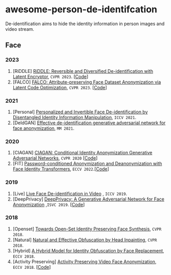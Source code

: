 # awesome-person-de-identifcation

De-identification aims to hide the identity information in person images and video stream. 


## Face

### 2023
1. <span id = "23001">[RiDDLE] [RiDDLE: Reversible and Diversified De-identification with Latent Encryptor](https://openaccess.thecvf.com/content/CVPR2023/papers/Li_RiDDLE_Reversible_and_Diversified_De-Identification_With_Latent_Encryptor_CVPR_2023_paper.pdf), `CVPR 2023`. [[Code](https://github.com/ldz666666/RiDDLE)]
2. <span id = "23002">[FALCO] [FALCO: Attribute-preserving Face Dataset Anonymization via Latent Code Optimization](https://openaccess.thecvf.com/content/CVPR2023/papers/Barattin_Attribute-Preserving_Face_Dataset_Anonymization_via_Latent_Code_Optimization_CVPR_2023_paper.pdf), `CVPR 2023`. [[Code](https://github.com/chi0tzp/FALCO)]

### 2021
1. <span id = "21001">[Personal] [Personalized and Invertible Face De-identification by Disentangled Identity
Information Manipulation](https://openaccess.thecvf.com/content/ICCV2021/papers/Cao_Personalized_and_Invertible_Face_De-Identification_by_Disentangled_Identity_Information_Manipulation_ICCV_2021_paper.pdf), `ICCV 2021`.
2.  <span id = "21002">[DeIdGAN] [Effective de-identification generative adversarial network for face anonymization](https://dl.acm.org/doi/10.1145/3474085.3475464), `MM 2021`. 

### 2020
1. <span id = "20001">[CIAGAN] [CIAGAN: Conditional Identity Anonymization Generative Adversarial Networks](https://openaccess.thecvf.com/content_CVPR_2020/papers/Maximov_CIAGAN_Conditional_Identity_Anonymization_Generative_Adversarial_Networks_CVPR_2020_paper.pdf), `CVPR 2020` [[Code](https://github.com/dvl-tum/ciagan)]
2. <span id = "20002">[FIT] [Password-conditioned Anonymization and
Deanonymization with Face Identity
Transformers](https://www.ecva.net/papers/eccv_2020/papers_ECCV/papers/123680715.pdf), `ECCV 2022`.[[Code](https://github.com/laoreja/face-identity-transformer)]

### 2019
1. <span id = "19001">[Live] [Live Face De-identification in Video](https://openaccess.thecvf.com/content_ICCV_2019/papers/Gafni_Live_Face_De-Identification_in_Video_ICCV_2019_paper.pdf) , `ICCV 2019`. 
2. <span id = "19002">[DeepPrivacy] [DeepPrivacy: A Generative Adversarial Network for Face Anonymization](https://arxiv.org/abs/1909.04538) ,`ISVC 2019`. [[Code](https://github.com/hukkelas/DeepPrivacy)]

### 2018
1. <span id = "18001">[Openset] [Towards Open-Set Identity Preserving Face Synthesis](https://openaccess.thecvf.com/content_cvpr_2018/papers/Bao_Towards_Open-Set_Identity_CVPR_2018_paper.pdf), `CVPR 2018`.
2. <span id = "18002">[Natural] [Natural and Effective Obfuscation by Head Inpainting](https://openaccess.thecvf.com/content_cvpr_2018/papers/Sun_Natural_and_Effective_CVPR_2018_paper.pdf), `CVPR 2018`.
3. <span id = "18003">[Hybrid] [A Hybrid Model for Identity Obfuscation by
Face Replacement](https://openaccess.thecvf.com/content_ECCV_2018/papers/Qianru_Sun_A_Hybrid_Model_ECCV_2018_paper.pdf), `ECCV 2018`.
4. <span id = "18004">[Activity Preserving] [Activity Preserving Video Face Anonymization](https://arxiv.org/abs/1803.11556), `ECCV 2018`. [[Code](https://github.com/blacknwhite5/Activity-Preserving-Video-Face-Anonymization)]
